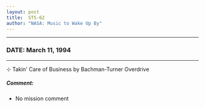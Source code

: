 ```yaml
---
layout: post
title:  STS-62
author: "NASA: Music to Wake Up By"
---
```


----
### DATE: March 11, 1994
----
⊹ Takin' Care of Business by Bachman-Turner Overdrive

##### Comment:
* No mission comment

